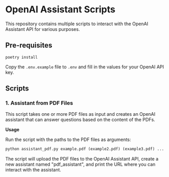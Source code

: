 # OpenAI Assistant Scripts
This repository contains multiple scripts to interact with the OpenAI Assistant API for various purposes.

## Pre-requisites
```
poetry install
```

Copy the `.env.example` file to `.env` and fill in the values for your OpenAI API key.

## Scripts
### 1. Assistant from PDF Files
This script takes one or more PDF files as input and creates an OpenAI assistant that can answer questions based on the content of the PDFs.

**Usage**

Run the script with the paths to the PDF files as arguments:
```python
python assistant_pdf.py example.pdf (example2.pdf) (example3.pdf) ...
```
The script will upload the PDF files to the OpenAI Assistant API, create a new assistant named "pdf_assistant", and print the URL where you can interact with the assistant.